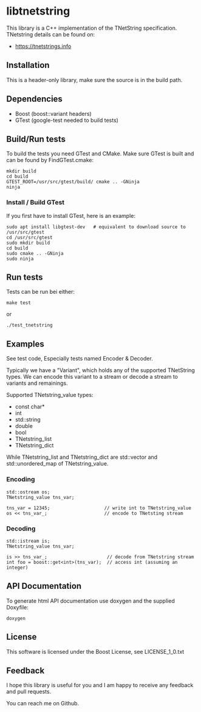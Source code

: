 # libtnetstring

This library is a C++ implementation of the TNetString specification.
TNetstring details can be found on:

-   https://tnetstrings.info

## Installation

This is a header-only library, make sure the source is in the build path.

## Dependencies

-   Boost (boost::variant headers)
-   GTest (google-test needed to build tests)

## Build/Run tests

To build the tests you need GTest and CMake. Make sure GTest is built and can be found by FindGTest.cmake:

    mkdir build
    cd build
    GTEST_ROOT=/usr/src/gtest/build/ cmake .. -GNinja
    ninja

### Install / Build GTest

If you first have to install GTest, here is an example:

    sudo apt install libgtest-dev   # equivalent to download source to /usr/src/gtest
    cd /usr/src/gtest
    sudo mkdir build
    cd build
    sudo cmake .. -GNinja
    sudo ninja

## Run tests

Tests can be run bei either:

    make test

or

    ./test_tnetstring

## Examples

See test code, Especially tests named Encoder & Decoder.

Typically we have a "Variant", which holds any of the supported TNetString types. We can encode
this variant to a stream or decode a stream to variants and remainings.

Supported TNetstring_value types:

*   const char*
*   int
*   std::string
*   double
*   bool
*   TNetstring_list
*   TNetstring_dict

While TNetstring_list and TNetstring_dict are std::vector and std::unordered_map of
TNetstring_value.

### Encoding

    std::ostream os;
    TNetstring_value tns_var;

    tns_var = 12345;                    // write int to TNetstring_value
    os << tns_var_;                     // encode to TNetsting stream

### Decoding

    std::istream is;
    TNetstring_value tns_var;

    is >> tns_var_;                      // decode from TNetstring stream
    int foo = boost::get<int>(tns_var);  // access int (assuming an integer)

## API Documentation

To generate html API documentation use doxygen and the supplied Doxyfile:

    doxygen

## License

This software is licensed under the Boost License, see LICENSE_1_0.txt

## Feedback

I hope this library is useful for you and I am happy to receive any feedback
and pull requests.

You can reach me on Github.

